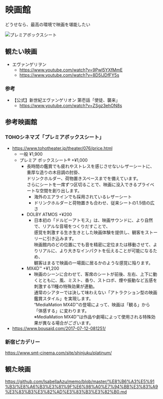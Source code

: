 
# 映画館

どうせなら、最高の環境で映画を堪能したい  

![プレミアボックスシート](https://user-images.githubusercontent.com/1782095/88741711-52e2cf80-d17b-11ea-91a9-a0a2d36f70a5.jpg)

## 観たい映画

- エヴァンゲリヲン  
  - https://www.youtube.com/watch?v=9Pwl5YXfMmE
  - https://www.youtube.com/watch?v=8D5lJDfFY5s

### 参考

- 【公式】新世紀エヴァンゲリオン 第壱話「使徒、襲来」  
  - https://www.youtube.com/watch?v=ZSgz3ehON8s


## 参考映画館

### TOHOシネマズ「プレミアボックスシート」  

- https://www.tohotheater.jp/theater/076/price.html  
  - 一般 ¥1,900  
  - プレミア ボックスシート® +¥1,000  
    - 長時間の鑑賞でも疲れやストレスを感じさせないレザーシートに、重厚な造りの木目調の肘掛、  
      ドリンクホルダー、荷物置きスペースまでを備えています。  
      さらにシートを一席ずつ区切ることで、映画に没入できるプライベートな空間を創り出します。  
      - 海外のエアラインでも採用されているレザーシート
      - ドリンクホルダーと荷物置きも合わせ、従来シートの1.5倍の広さ
    - DOLBY ATMOS +¥200  
      - 日本初の「ドルビーアトモス」は、映画サウンドに、より自然で、リアルな音場をつくりだすことで、  
        感覚を刺激する生き生きとした映画体験を提供し、観客をストーリーに引き込みます。  
        映画館内のどの位置にでも音を精密に定位または移動させて、よりリアルに、より大きなインパクトを伝えることが可能になるため、  
        観客はまるで映画の一場面に居るかのような感覚に陥ります。  
    - MX4D™ +¥1,200  
      - 映画のシーンに合わせて、客席のシートが前後、左右、上下に動くとともに、風、ミスト、香り、ストロボ、煙や振動など五感を刺激する11種の特殊効果が連動。  
        通常のシアターでは決して味わえない「アトラクション型の映画鑑賞スタイル」を実現します。  
        “MediaMation MX4D™の登場によって、映画は「観る」から「体感する」に変わります。  
        ※MediaMation MX4D™は作品や劇場によって使用される特殊効果が異なる場合がございます。
- https://www.bousaid.com/2017-07-12-081251/

### 新宿ピカデリー

https://www.smt-cinema.com/site/shinjuku/platinum/



## 観た映画

https://github.com/IsabellaAzu/memo/blob/master/%E8%B6%A3%E5%91%B3/%E8%A6%B3%E3%81%9F%E6%98%A0%E7%94%BB%E3%83%A9%E3%83%B3%E3%82%AD%E3%83%B3%E3%82%B0.md

